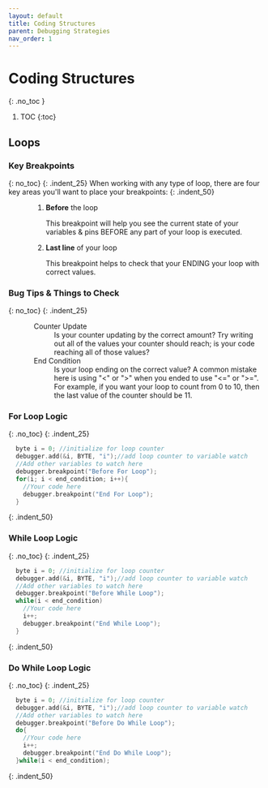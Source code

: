 ```yaml
---
layout: default
title: Coding Structures
parent: Debugging Strategies
nav_order: 1
---
```


<style>
.indent_25{
  margin-left:25px;
}

.indent_50{
  margin-left:50px;
}
  
</style>

# Coding Structures
{: .no_toc }

1. TOC
{:toc}

## Loops

### Key Breakpoints
{: no_toc}
{: .indent_25}
When working with any type of loop, there are four key areas you'll want to place your breakpoints:
{: .indent_50}
<ol class="indent_50">
  <li><span style="font-weight:bold">Before</span> the loop
   <p>This breakpoint will help you see the current state of your variables & pins BEFORE any part of your loop is executed.</p>
  </li>
  <li><span style="font-weight:bold">Last line</span> of your loop 
   <p>This breakpoint helps to check that your ENDING your loop with correct values.</p>
  </li>
</ol>

### Bug Tips & Things to Check
{: no_toc}
{: .indent_25}
<dl class="indent_50">
   <dt>Counter Update</dt>
   <dd>Is your counter updating by the correct amount? Try writing out all of the values your counter should reach; is your code reaching all of those values?</dd>
   <dt>End Condition</dt>
   <dd>Is your loop ending on the correct value? A common mistake here is using "<" or ">" when you ended to use "<=" or ">=". For example, if you want your loop to count from 0 to 10, then the last value of the counter should be 11.<br>
   </dd>
 </dl>
 
### For Loop Logic
{: .no_toc}
{: .indent_25}
```cpp
  byte i = 0; //initialize for loop counter
  debugger.add(&i, BYTE, "i");//add loop counter to variable watch
  //Add other variables to watch here
  debugger.breakpoint("Before For Loop");
  for(i; i < end_condition; i++){
    //Your code here
    debugger.breakpoint("End For Loop");
  }
```
{: .indent_50}

### While Loop Logic
{: .no_toc}
{: .indent_25}
```cpp
  byte i = 0; //initialize for loop counter
  debugger.add(&i, BYTE, "i");//add loop counter to variable watch
  //Add other variables to watch here
  debugger.breakpoint("Before While Loop");
  while(i < end_condition)
    //Your code here
    i++;
    debugger.breakpoint("End While Loop");
  }
```
{: .indent_50}

### Do While Loop Logic
{: .no_toc}
{: .indent_25}
```cpp
  byte i = 0; //initialize for loop counter
  debugger.add(&i, BYTE, "i");//add loop counter to variable watch
  //Add other variables to watch here
  debugger.breakpoint("Before Do While Loop");
  do{
    //Your code here
    i++;
    debugger.breakpoint("End Do While Loop");
  }while(i < end_condition);
```
{: .indent_50}
